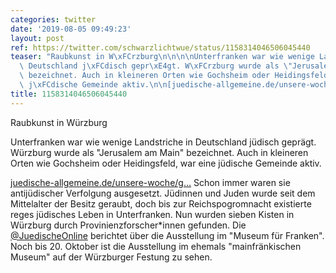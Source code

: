 ```yaml
---
categories: twitter
date: '2019-08-05 09:49:23'
layout: post
ref: https://twitter.com/schwarzlichtwue/status/1158314046506045440
teaser: "Raubkunst in W\xFCrzburg\n\n\n\nUnterfranken war wie wenige Landstriche in\
  \ Deutschland j\xFCdisch gepr\xE4gt. W\xFCrzburg wurde als \"Jerusalem am Main\"\
  \ bezeichnet. Auch in kleineren Orten wie Gochsheim oder Heidingsfeld, war eine\
  \ j\xFCdische Gemeinde aktiv.\n\n[juedische-allgemeine.de/unsere-woche/g\u2026](https://www.juedische-allgemeine.de/unsere-woche/geschichte-in-sieben-kisten/)"
title: 1158314046506045440
---
```

Raubkunst in Würzburg



Unterfranken war wie wenige Landstriche in Deutschland jüdisch geprägt. Würzburg wurde als "Jerusalem am Main" bezeichnet. Auch in kleineren Orten wie Gochsheim oder Heidingsfeld, war eine jüdische Gemeinde aktiv.

[juedische-allgemeine.de/unsere-woche/g…](https://www.juedische-allgemeine.de/unsere-woche/geschichte-in-sieben-kisten/)
Schon immer waren sie antijüdischer Verfolgung ausgesetzt. Jüdinnen und Juden wurde seit dem Mittelalter der Besitz geraubt, doch bis zur Reichspogromnacht existierte reges jüdisches Leben in Unterfranken.
Nun wurden sieben Kisten in Würzburg durch Provinienzforscher\*innen gefunden. Die [@JuedischeOnline](https://twitter.com/JuedischeOnline) berichtet über die Ausstellung im "Museum für Franken".
Noch bis 20. Oktober ist die Ausstellung im ehemals "mainfränkischen Museum" auf der Würzburger Festung zu sehen.